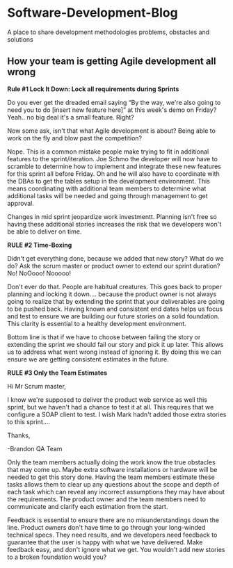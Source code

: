 # Software-Development-Blog
A place to share development methodologies problems, obstacles and solutions


<h2>How your team is getting Agile development all wrong</h2>


<b>Rule #1 Lock It Down: Lock all requirements during Sprints</b>

Do you ever get the dreaded email saying “By the way, we're also going to need you to do [insert new feature here]” at this week's demo on Friday? Yeah.. no big deal it's a small feature. Right? 

Now some ask, isn't that what Agile development is about? Being able to work on the fly and blow past the competition?

Nope. This is a common mistake people make trying to fit in additional features to the sprint/iteration. Joe Schmo the developer will now have to scramble to determine how to implement and integrate these new features for this sprint all before Friday. Oh and he will also have to coordinate with the DBAs to get the tables setup in the development environment. This means coordinating with additional team members to determine what additional tasks will be needed and going through management to get approval.   

Changes in mid sprint jeopardize work investmentt. Planning isn't free so having these additional stories increases the risk that we developers won't be able to deliver on time. 

<b>RULE #2 Time-Boxing</b>

Didn't get everything done, because we added that new story? What do we do? Ask the scrum master or product owner to extend our sprint duration? No! NoOooo! Nooooo!

Don't ever do that. People are habitual creatures. This goes back to proper planning and locking it down.... because the product owner is not always going to realize that by extending the sprint that your deliverables are going to be pushed back. Having known and consistent end dates helps us focus and test to ensure we are building our future stories on a solid foundation. This clarity is essential to a healthy development environment.  

Bottom line is that if we have to choose between failing the story or extending the sprint we should fail our story and pick it up later. This allows us to address what went wrong instead of ignoring it.  By doing this we can ensure we are getting consistent estimates in the future.


<b>RULE #3 Only the Team Estimates</b>

Hi Mr Scrum master,
 
I know we're supposed to deliver the product web service as well this sprint, but we haven't had a chance to test it at all. This requires that we configure a SOAP client to test. I wish Mark hadn't added those extra stories to this sprint....

Thanks,

-Brandon
QA Team

Only the team members actually doing the work know the true obstacles that may come up. Maybe extra software installations or hardware will be needed to get this story done. Having the team members estimate these tasks allows them to clear up any questions about the scope and depth of each task which can reveal any incorrect assumptions they may have about the requirements. The product owner and the team members need to communicate and clarify each estimation from the start. 

Feedback is essential to ensure there are no misunderstandings down the line. Product owners don't have time to go through your long-winded technical specs. They need results, and we developers need feedback to guarantee that the user is happy with what we have delivered. Make feedback easy, and don't ignore what we get. You wouldn't add new stories to a broken foundation would you?


